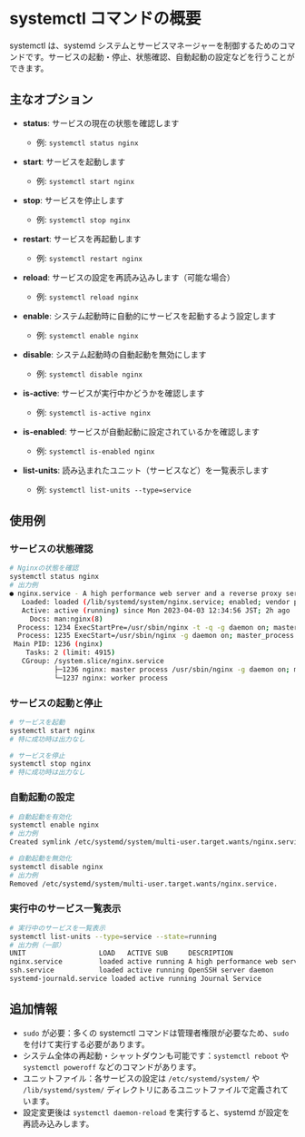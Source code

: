 # systemctl コマンドの概要

systemctl は、systemd システムとサービスマネージャーを制御するためのコマンドです。サービスの起動・停止、状態確認、自動起動の設定などを行うことができます。

## 主なオプション

- **status**: サービスの現在の状態を確認します
  - 例: `systemctl status nginx`

- **start**: サービスを起動します
  - 例: `systemctl start nginx`

- **stop**: サービスを停止します
  - 例: `systemctl stop nginx`

- **restart**: サービスを再起動します
  - 例: `systemctl restart nginx`

- **reload**: サービスの設定を再読み込みします（可能な場合）
  - 例: `systemctl reload nginx`

- **enable**: システム起動時に自動的にサービスを起動するよう設定します
  - 例: `systemctl enable nginx`

- **disable**: システム起動時の自動起動を無効にします
  - 例: `systemctl disable nginx`

- **is-active**: サービスが実行中かどうかを確認します
  - 例: `systemctl is-active nginx`

- **is-enabled**: サービスが自動起動に設定されているかを確認します
  - 例: `systemctl is-enabled nginx`

- **list-units**: 読み込まれたユニット（サービスなど）を一覧表示します
  - 例: `systemctl list-units --type=service`

## 使用例

### サービスの状態確認

```bash
# Nginxの状態を確認
systemctl status nginx
# 出力例
● nginx.service - A high performance web server and a reverse proxy server
   Loaded: loaded (/lib/systemd/system/nginx.service; enabled; vendor preset: enabled)
   Active: active (running) since Mon 2023-04-03 12:34:56 JST; 2h ago
     Docs: man:nginx(8)
  Process: 1234 ExecStartPre=/usr/sbin/nginx -t -q -g daemon on; master_process on; (code=exited, status=0/SUCCESS)
  Process: 1235 ExecStart=/usr/sbin/nginx -g daemon on; master_process on; (code=exited, status=0/SUCCESS)
 Main PID: 1236 (nginx)
    Tasks: 2 (limit: 4915)
   CGroup: /system.slice/nginx.service
           ├─1236 nginx: master process /usr/sbin/nginx -g daemon on; master_process on;
           └─1237 nginx: worker process
```

### サービスの起動と停止

```bash
# サービスを起動
systemctl start nginx
# 特に成功時は出力なし

# サービスを停止
systemctl stop nginx
# 特に成功時は出力なし
```

### 自動起動の設定

```bash
# 自動起動を有効化
systemctl enable nginx
# 出力例
Created symlink /etc/systemd/system/multi-user.target.wants/nginx.service → /lib/systemd/system/nginx.service.

# 自動起動を無効化
systemctl disable nginx
# 出力例
Removed /etc/systemd/system/multi-user.target.wants/nginx.service.
```

### 実行中のサービス一覧表示

```bash
# 実行中のサービスを一覧表示
systemctl list-units --type=service --state=running
# 出力例（一部）
UNIT                  LOAD   ACTIVE SUB     DESCRIPTION
nginx.service         loaded active running A high performance web server and a reverse proxy server
ssh.service           loaded active running OpenSSH server daemon
systemd-journald.service loaded active running Journal Service
```

## 追加情報

- `sudo` が必要：多くの systemctl コマンドは管理者権限が必要なため、`sudo` を付けて実行する必要があります。
- システム全体の再起動・シャットダウンも可能です：`systemctl reboot` や `systemctl poweroff` などのコマンドがあります。
- ユニットファイル：各サービスの設定は `/etc/systemd/system/` や `/lib/systemd/system/` ディレクトリにあるユニットファイルで定義されています。
- 設定変更後は `systemctl daemon-reload` を実行すると、systemd が設定を再読み込みします。